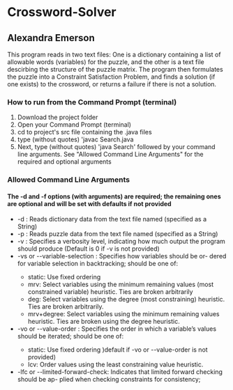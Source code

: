 # Crossword-Solver
## Alexandra Emerson
This program reads in two text files: One is a dictionary containing a list of allowable words (variables) for the puzzle, and the other is a text file descirbing the structure of the puzzle matrix.
The program then formulates the puzzle into a Constraint Satisfaction Problem, and finds a solution (if one exists) to the crossword, or returns a failure if there is not a solution.

### How to run from the Command Prompt (terminal)

1. Download the project folder
2. Open your Command Prompt (terminal)
3. cd to project's src file containing the .java files
4. type (without quotes) 'javac Search.java
5. Next, type (without quotes) 'java Search' followed by your command line arguments. See "Allowed Command Line Arguments" for the required and optional arguments

### Allowed Command Line Arguments
#### The -d and -f options (with arguments) are required; the remaining ones are optional and will be set with defaults if not provided
* -d <FILENAME>: Reads dictionary data from the text file named <FILENAME> (specified as a String)
* -p <FILENAME>: Reads puzzle data from the text file named <FILENAME> (specified as a
String)
* -v <INTEGER>: Specifies a verbosity level, indicating how much output the program should
produce (Default is 0 if -v is not provided)
* -vs <STRING> or --variable-selection <STRING>: Specifies how variables should be or-
dered for variable selection in backtracking; <STRING> should be one of:
  * static: Use fixed ordering
  * mrv: Select variables using the minimum remaining values (most constrained variable) heuristic. Ties are broken arbitrarily
  * deg: Select variables using the degree (most constraining) heuristic. Ties are broken arbitrarily.
  * mrv+degree: Select variables using the minimum remaining values heuristic. Ties are broken using the degree heuristic.
* -vo <STRING> or --value-order <STRING>: Specifies the order in which a variable’s values
should be iterated; <STRING> should be one of:
  * static: Use fixed ordering )default if -vo or --value-order is not provided)
  * lcv: Order values using the least constraining value heuristic.
* -lfc or --limited-forward-check: Indicates that limited forward checking should be ap-
plied when checking constraints for consistency;
